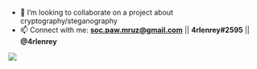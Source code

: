 - 👯 I’m looking to collaborate on a project about cryptography/steganography 
- 📫 Connect with me: **soc.paw.mruz@gmail.com** || **4rlenrey#2595** || **@4rlenrey**

![](https://komarev.com/ghpvc/?username=4rlenrey&style=flat-square)
